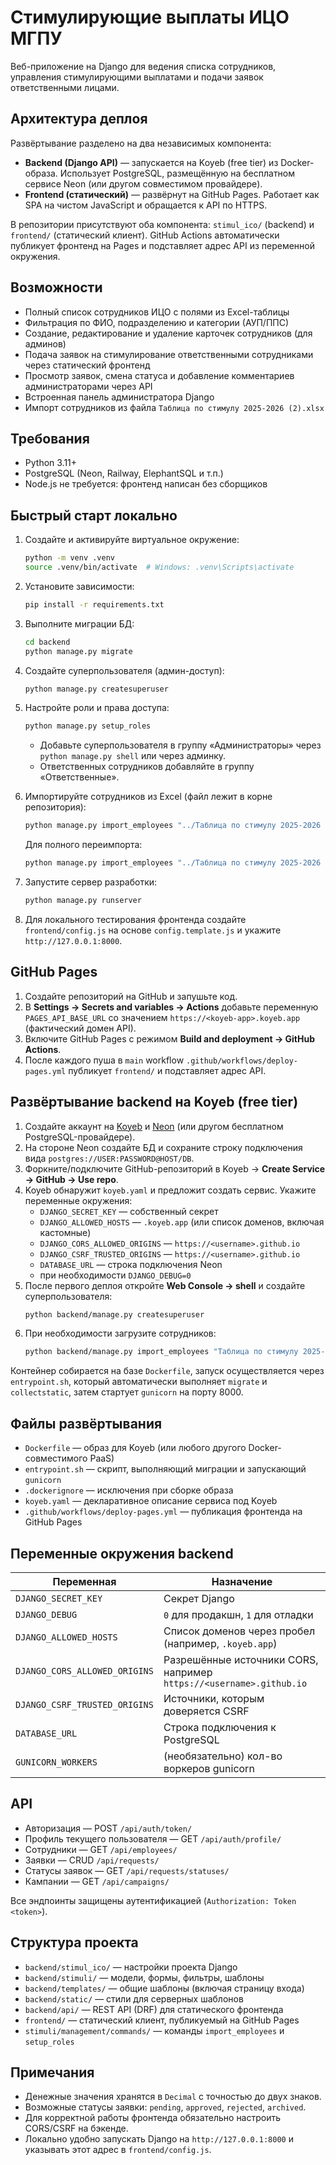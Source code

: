 # Стимулирующие выплаты ИЦО МГПУ

Веб-приложение на Django для ведения списка сотрудников, управления стимулирующими выплатами и подачи заявок ответственными лицами.

## Архитектура деплоя

Развёртывание разделено на два независимых компонента:

- **Backend (Django API)** — запускается на Koyeb (free tier) из Docker-образа. Использует PostgreSQL, размещённую на бесплатном сервисе Neon (или другом совместимом провайдере).
- **Frontend (статический)** — развёрнут на GitHub Pages. Работает как SPA на чистом JavaScript и обращается к API по HTTPS.

В репозитории присутствуют оба компонента: `stimul_ico/` (backend) и `frontend/` (статический клиент). GitHub Actions автоматически публикует фронтенд на Pages и подставляет адрес API из переменной окружения.

## Возможности

- Полный список сотрудников ИЦО с полями из Excel-таблицы
- Фильтрация по ФИО, подразделению и категории (АУП/ППС)
- Создание, редактирование и удаление карточек сотрудников (для админов)
- Подача заявок на стимулирование ответственными сотрудниками через статический фронтенд
- Просмотр заявок, смена статуса и добавление комментариев администраторами через API
- Встроенная панель администратора Django
- Импорт сотрудников из файла `Таблица по стимулу 2025-2026 (2).xlsx`

## Требования

- Python 3.11+
- PostgreSQL (Neon, Railway, ElephantSQL и т.п.)
- Node.js не требуется: фронтенд написан без сборщиков

## Быстрый старт локально

1. Создайте и активируйте виртуальное окружение:
   ```bash
   python -m venv .venv
   source .venv/bin/activate  # Windows: .venv\Scripts\activate
   ```

2. Установите зависимости:
   ```bash
   pip install -r requirements.txt
   ```

3. Выполните миграции БД:
   ```bash
   cd backend
   python manage.py migrate
   ```

4. Создайте суперпользователя (админ-доступ):
   ```bash
   python manage.py createsuperuser
   ```

5. Настройте роли и права доступа:
   ```bash
   python manage.py setup_roles
   ```
   - Добавьте суперпользователя в группу «Администраторы» через `python manage.py shell` или через админку.
   - Ответственных сотрудников добавляйте в группу «Ответственные».

6. Импортируйте сотрудников из Excel (файл лежит в корне репозитория):
   ```bash
   python manage.py import_employees "../Таблица по стимулу 2025-2026 (2).xlsx"
   ```
   Для полного переимпорта:
   ```bash
   python manage.py import_employees "../Таблица по стимулу 2025-2026 (2).xlsx" --truncate
   ```

7. Запустите сервер разработки:
   ```bash
   python manage.py runserver
   ```

8. Для локального тестирования фронтенда создайте `frontend/config.js` на основе `config.template.js` и укажите `http://127.0.0.1:8000`.

## GitHub Pages

1. Создайте репозиторий на GitHub и запушьте код.
2. В **Settings → Secrets and variables → Actions** добавьте переменную `PAGES_API_BASE_URL` со значением `https://<koyeb-app>.koyeb.app` (фактический домен API).
3. Включите GitHub Pages с режимом **Build and deployment → GitHub Actions**.
4. После каждого пуша в `main` workflow `.github/workflows/deploy-pages.yml` публикует `frontend/` и подставляет адрес API.

## Развёртывание backend на Koyeb (free tier)

1. Создайте аккаунт на [Koyeb](https://www.koyeb.com/) и [Neon](https://neon.tech/) (или другом бесплатном PostgreSQL-провайдере).
2. На стороне Neon создайте БД и сохраните строку подключения вида `postgres://USER:PASSWORD@HOST/DB`.
3. Форкните/подключите GitHub-репозиторий в Koyeb → **Create Service → GitHub → Use repo**.
4. Koyeb обнаружит `koyeb.yaml` и предложит создать сервис. Укажите переменные окружения:
   - `DJANGO_SECRET_KEY` — собственный секрет
   - `DJANGO_ALLOWED_HOSTS` — `.koyeb.app` (или список доменов, включая кастомные)
   - `DJANGO_CORS_ALLOWED_ORIGINS` — `https://<username>.github.io`
   - `DJANGO_CSRF_TRUSTED_ORIGINS` — `https://<username>.github.io`
   - `DATABASE_URL` — строка подключения Neon
   - при необходимости `DJANGO_DEBUG=0`
5. После первого деплоя откройте **Web Console → shell** и создайте суперпользователя:
   ```bash
   python backend/manage.py createsuperuser
   ```
6. При необходимости загрузите сотрудников:
   ```bash
   python backend/manage.py import_employees "Таблица по стимулу 2025-2026 (2).xlsx"
   ```

Контейнер собирается на базе `Dockerfile`, запуск осуществляется через `entrypoint.sh`, который автоматически выполняет `migrate` и `collectstatic`, затем стартует `gunicorn` на порту 8000.

## Файлы развёртывания

- `Dockerfile` — образ для Koyeb (или любого другого Docker-совместимого PaaS)
- `entrypoint.sh` — скрипт, выполняющий миграции и запускающий `gunicorn`
- `.dockerignore` — исключения при сборке образа
- `koyeb.yaml` — декларативное описание сервиса под Koyeb
- `.github/workflows/deploy-pages.yml` — публикация фронтенда на GitHub Pages

## Переменные окружения backend

| Переменная | Назначение |
| ---------- | ---------- |
| `DJANGO_SECRET_KEY` | Секрет Django |
| `DJANGO_DEBUG` | `0` для продакшн, `1` для отладки |
| `DJANGO_ALLOWED_HOSTS` | Список доменов через пробел (например, `.koyeb.app`) |
| `DJANGO_CORS_ALLOWED_ORIGINS` | Разрешённые источники CORS, например `https://<username>.github.io` |
| `DJANGO_CSRF_TRUSTED_ORIGINS` | Источники, которым доверяется CSRF |
| `DATABASE_URL` | Строка подключения к PostgreSQL |
| `GUNICORN_WORKERS` | (необязательно) кол-во воркеров gunicorn |

## API

- Авторизация — POST `/api/auth/token/`
- Профиль текущего пользователя — GET `/api/auth/profile/`
- Сотрудники — GET `/api/employees/`
- Заявки — CRUD `/api/requests/`
- Статусы заявок — GET `/api/requests/statuses/`
- Кампании — GET `/api/campaigns/`

Все эндпоинты защищены аутентификацией (`Authorization: Token <token>`).

## Структура проекта

- `backend/stimul_ico/` — настройки проекта Django
- `backend/stimuli/` — модели, формы, фильтры, шаблоны
- `backend/templates/` — общие шаблоны (включая страницу входа)
- `backend/static/` — стили для серверных шаблонов
- `backend/api/` — REST API (DRF) для статического фронтенда
- `frontend/` — статический клиент, публикуемый на GitHub Pages
- `stimuli/management/commands/` — команды `import_employees` и `setup_roles`

## Примечания

- Денежные значения хранятся в `Decimal` с точностью до двух знаков.
- Возможные статусы заявки: `pending`, `approved`, `rejected`, `archived`.
- Для корректной работы фронтенда обязательно настроить CORS/CSRF на бэкенде.
- Локально удобно запускать Django на `http://127.0.0.1:8000` и указывать этот адрес в `frontend/config.js`.
